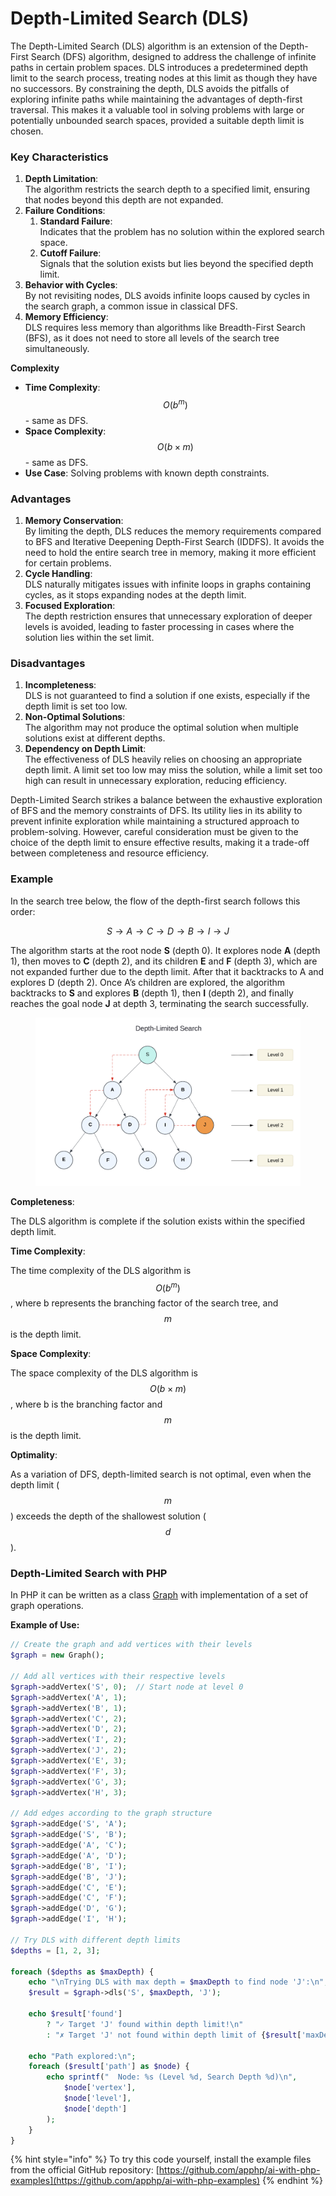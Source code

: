 # Depth-Limited Search (DLS)

The Depth-Limited Search (DLS) algorithm is an extension of the Depth-First Search (DFS) algorithm, designed to address the challenge of infinite paths in certain problem spaces. DLS introduces a predetermined depth limit to the search process, treating nodes at this limit as though they have no successors. By constraining the depth, DLS avoids the pitfalls of exploring infinite paths while maintaining the advantages of depth-first traversal. This makes it a valuable tool in solving problems with large or potentially unbounded search spaces, provided a suitable depth limit is chosen.

### Key Characteristics

1. **Depth Limitation**: \
   The algorithm restricts the search depth to a specified limit, ensuring that nodes beyond this depth are not expanded.
2. **Failure Conditions**:
   1. **Standard Failure**: \
      Indicates that the problem has no solution within the explored search space.
   2. **Cutoff Failure**: \
      Signals that the solution exists but lies beyond the specified depth limit.
3. **Behavior with Cycles**: \
   By not revisiting nodes, DLS avoids infinite loops caused by cycles in the search graph, a common issue in classical DFS.
4. **Memory Efficiency**: \
   DLS requires less memory than algorithms like Breadth-First Search (BFS), as it does not need to store all levels of the search tree simultaneously.

**Complexity**

* **Time Complexity**: $$O(b^m)$$ - same as DFS.
* **Space Complexity**: $$O(b \times m)$$ - same as DFS.
* **Use Case**: Solving problems with known depth constraints.

### Advantages

1. **Memory Conservation**: \
   By limiting the depth, DLS reduces the memory requirements compared to BFS and Iterative Deepening Depth-First Search (IDDFS). It avoids the need to hold the entire search tree in memory, making it more efficient for certain problems.
2. **Cycle Handling**: \
   DLS naturally mitigates issues with infinite loops in graphs containing cycles, as it stops expanding nodes at the depth limit.
3. **Focused Exploration**: \
   The depth restriction ensures that unnecessary exploration of deeper levels is avoided, leading to faster processing in cases where the solution lies within the set limit.

### Disadvantages

1. **Incompleteness**: \
   DLS is not guaranteed to find a solution if one exists, especially if the depth limit is set too low.
2. **Non-Optimal Solutions**: \
   The algorithm may not produce the optimal solution when multiple solutions exist at different depths.
3. **Dependency on Depth Limit**: \
   The effectiveness of DLS heavily relies on choosing an appropriate depth limit. A limit set too low may miss the solution, while a limit set too high can result in unnecessary exploration, reducing efficiency.

Depth-Limited Search strikes a balance between the exhaustive exploration of BFS and the memory constraints of DFS. Its utility lies in its ability to prevent infinite exploration while maintaining a structured approach to problem-solving. However, careful consideration must be given to the choice of the depth limit to ensure effective results, making it a trade-off between completeness and resource efficiency.

### Example

In the search tree below, the flow of the depth-first search follows this order:

$$S→A→C→D→B→I→J$$

The algorithm starts at the root node **S** (depth 0). It explores node **A** (depth 1), then moves to **C** (depth 2), and its children **E** and **F** (depth 3), which are not expanded further due to the depth limit. After that it backtracks to A and explores D (depth 2). Once A’s children are explored, the algorithm backtracks to **S** and explores **B** (depth 1), then **I** (depth 2), and finally reaches the goal node **J** at depth 3, terminating the search successfully.

<div align="left"><figure><img src="../../../../.gitbook/assets/image (146).png" alt="" width="563"><figcaption></figcaption></figure></div>

**Completeness**:

The DLS algorithm is complete if the solution exists within the specified depth limit.

**Time Complexity**:

The time complexity of the DLS algorithm is $$O(b^m)$$, where  b  represents the branching factor of the search tree, and $$m$$ is the depth limit.

**Space Complexity**:

The space complexity of the DLS algorithm is $$O(b \times m)$$, where  b  is the branching factor and $$m$$ is the depth limit.

**Optimality**:

As a variation of DFS, depth-limited search is not optimal, even when the depth limit ($$m$$) exceeds the depth of the shallowest solution ($$d$$).

### Depth-Limited Search with PHP

In PHP  it can be written as a class [Graph](https://apphp.gitbook.io/artificial-intelligence-with-php/artificial-intelligence/search-algorithms-in-ai/types-of-search-algorithms/uninformed-blind-search/breadth-first-search-bfs#breadth-first-search-with-php) with implementation of a set of graph operations.

**Example of Use:**

```php
// Create the graph and add vertices with their levels
$graph = new Graph();

// Add all vertices with their respective levels
$graph->addVertex('S', 0);  // Start node at level 0
$graph->addVertex('A', 1);
$graph->addVertex('B', 1);
$graph->addVertex('C', 2);
$graph->addVertex('D', 2);
$graph->addVertex('I', 2);
$graph->addVertex('J', 2);
$graph->addVertex('E', 3);
$graph->addVertex('F', 3);
$graph->addVertex('G', 3);
$graph->addVertex('H', 3);

// Add edges according to the graph structure
$graph->addEdge('S', 'A');
$graph->addEdge('S', 'B');
$graph->addEdge('A', 'C');
$graph->addEdge('A', 'D');
$graph->addEdge('B', 'I');
$graph->addEdge('B', 'J');
$graph->addEdge('C', 'E');
$graph->addEdge('C', 'F');
$graph->addEdge('D', 'G');
$graph->addEdge('I', 'H');

// Try DLS with different depth limits
$depths = [1, 2, 3];

foreach ($depths as $maxDepth) {
    echo "\nTrying DLS with max depth = $maxDepth to find node 'J':\n";
    $result = $graph->dls('S', $maxDepth, 'J');

    echo $result['found']
        ? "✓ Target 'J' found within depth limit!\n"
        : "✗ Target 'J' not found within depth limit of {$result['maxDepth']}\n";

    echo "Path explored:\n";
    foreach ($result['path'] as $node) {
        echo sprintf("  Node: %s (Level %d, Search Depth %d)\n",
            $node['vertex'],
            $node['level'],
            $node['depth']
        );
    }
}
```

{% hint style="info" %}
To try this code yourself, install the example files from the official GitHub repository: [https://github.com/apphp/ai-with-php-examples](https://github.com/apphp/ai-with-php-examples)
{% endhint %}
